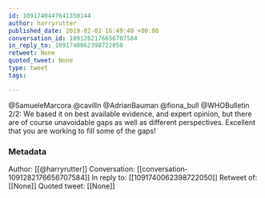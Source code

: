 ```yaml
---
id: 1091740447641350144
author: harryrutter
published_date: 2019-02-02 16:49:40 +00:00
conversation_id: 1091282176656707584
in_reply_to: 1091740062398722050
retweet: None
quoted_tweet: None
type: tweet
tags:

---
```


@SamueleMarcora @cavilln @AdrianBauman @fiona_bull @WHOBulletin 2/2: We based it on best available evidence, and expert opinion, but there are of course unavoidable gaps as well as different perspectives. Excellent that you are working to fill some of the gaps!

### Metadata

Author: [[@harryrutter]]
Conversation: [[conversation-1091282176656707584]]
In reply to: [[1091740062398722050]]
Retweet of: [[None]]
Quoted tweet: [[None]]
